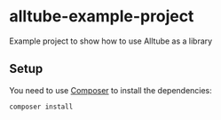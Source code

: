 # alltube-example-project
Example project to show how to use Alltube as a library

## Setup

You need to use [Composer](https://getcomposer.org/) to install the dependencies:

```bash
composer install
```
